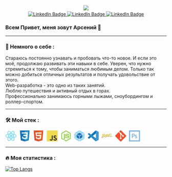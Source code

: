 <div id="header" align="center">
 <img src="https://media.giphy.com/media/1GEATImIxEXVR79Dhk/giphy.gif" width="400"/> 
</div>
<div id="badges" align="center">
  <a href="https://vk.com/sochi_ski" target="_blank">
    <img src="https://img.shields.io/badge/ВКОНТАКТЕ-white?style=flat&logo=VK&logoColor=blue" alt="LinkedIn Badge"/>
  </a>
   <a href="https://www.instagram.com/sochiski_/" target="_blank">
    <img src="https://img.shields.io/badge/Instagram-white?style=flat&logo=Instagram&logoColor=red" alt="LinkedIn Badge"/>
  </a>
 <a href="#">
    <img src="https://img.shields.io/badge/LinkedIn-blue?style==flat&logo=linkedin&logoColor=white" alt="LinkedIn Badge"/>
  </a>
</div>


### Всем Привет, меня зовут Арсений 👋
---

### :speech_balloon: Немного о себе :
Стараюсь постоянно узнавать и пробовать что-то новое. И если это моё, продолжаю развивать эти навыки в себе. Уверен, что нужно стремиться к тому, чтобы заниматься любимым делом. Только так можно добиться отличных результатов и получать удовольствие от этого.<br />
Web-разработка - это одно из таких занятий.<br />
Люблю путешествия и активный отдых в горах.<br />
Профессионально занимаюсь горными лыжами, сноубордингом и роллер-спортом.





---

### :hammer_and_wrench: Мой стек :
<div>
  <img src="https://github.com/devicons/devicon/blob/master/icons/react/react-original.svg" title="React" alt="React" width="35" height="35"/>&nbsp;
  <img src="https://github.com/devicons/devicon/blob/master/icons/css3/css3-original.svg"  title="CSS3" alt="CSS" width="35" height="35"/>&nbsp;
  <img src="https://github.com/devicons/devicon/blob/master/icons/html5/html5-original.svg" title="HTML5" alt="HTML" width="35" height="35"/>&nbsp;
  <img src="https://github.com/devicons/devicon/blob/master/icons/javascript/javascript-original.svg" title="JavaScript" alt="JavaScript" width="35" height="35"/>&nbsp;
  <img src="https://github.com/devicons/devicon/blob/master/icons/nodejs/nodejs-original.svg" title="NodeJS" alt="NodeJS" width="35" height="35"/>&nbsp;
 <img src="https://github.com/devicons/devicon/blob/master/icons/webpack/webpack-original.svg" title="Webpack" alt="Webpack" width="35" height="35"/>&nbsp;
 <img src="https://github.com/devicons/devicon/blob/master/icons/vscode/vscode-original.svg" title="VSCode" alt="VSCode" width="35" height="35"/>&nbsp;
 <img src="https://github.com/devicons/devicon/blob/master/icons/babel/babel-original.svg" title="Babel" alt="Babel" width="35" height="35"/>&nbsp;
  <img src="https://github.com/devicons/devicon/blob/master/icons/git/git-original.svg" title="Git" **alt="Git" width="35" height="35"/>&nbsp;
 <img src="https://github.com/devicons/devicon/blob/master/icons/photoshop/photoshop-line.svg" title="Photoshop" **alt="Photoshop" width="35" height="35"/>
</div>

---

### :fire: Моя статистика :
[![Top Langs](https://github-readme-stats.vercel.app/api/top-langs/?username=Frik580&layout=compact&theme=vision-friendly-dark)](https://github.com/anuraghazra/github-readme-stats)

<!--
**Frik580/Frik580** is a ✨ _special_ ✨ repository because its `README.md` (this file) appears on your GitHub profile.

Here are some ideas to get you started:

- 🔭 I’m currently working on ...
- 🌱 I’m currently learning ...
- 👯 I’m looking to collaborate on ...
- 🤔 I’m looking for help with ...
- 💬 Ask me about ...
- 📫 How to reach me: ...
- 😄 Pronouns: ...
- ⚡ Fun fact: ...
-->

